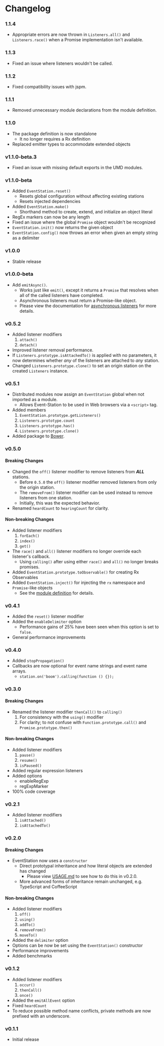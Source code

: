 # Changelog

### 1.1.4

* Appropriate errors are now thrown in `Listeners.all()` and `Listeners.race()` when a Promise implementation isn't available.

### 1.1.3

* Fixed an issue where listeners wouldn't be called.

### 1.1.2

* Fixed compatibility issues with jspm.

### 1.1.1

* Removed unnecessary module declarations from the module definition.

### 1.1.0

* The package definition is now standalone
  - It no longer requires a Rx definition
* Replaced emitter types to accommodate extended objects

### v1.1.0-beta.3

* Fixed an issue with missing default exports in the UMD modules.

### v1.1.0-beta

* Added `EventStation.reset()`
    - Resets global configuration without affecting existing stations
    - Resets injected dependencies
* Added `EventStation.make()`
    - Shorthand method to create, extend, and initialize an object literal
* RegEx markers can now be any length
* Fixed an issue where the global `Promise` object wouldn't be recognized
* `EventStation.init()` now returns the given object
* `EventStation.config()` now throws an error when given an empty string as a delimiter

### v1.0.0

* Stable release

### v1.0.0-beta

* Add `emitAsync()`.
    * Works just like `emit()`, except it returns a `Promise` that resolves when all of the called listeners have completed.
    * Asynchronous listeners must return a Promise-like object.
    * Please view the documentation for [asynchronous listeners](./docs/Usage.md#asynchronous-listeners) for more details.

### v0.5.2

* Added listener modifiers
    1. `attach()`
    2. `detach()`
* Improved listener removal performance.
* If `Listeners.prototype.isAttachedTo()` is applied with no parameters, it now determines whether *any* of the listeners are attached to *any* station.
* Changed `Listeners.prototype.clone()` to set an origin station on the created `Listeners` instance.

### v0.5.1

* Distributed modules now assign an `EventStation` global when not imported as a module.
    * Allows Event-Station to be used in Web browsers via a `<script>` tag.
* Added members
    1. `EventStation.prototype.getListeners()`
    3. `Listeners.prototype.count`
    2. `Listeners.prototype.has()`
    4. `Listeners.prototype.clone()`
* Added package to [Bower](http://bower.io).

### v0.5.0

#### Breaking Changes

* Changed the `off()` listener modifier to remove listeners from ***ALL*** stations.
    * Before `0.5.0` the `off()` listener modifier removed listeners from only the origin station.
    * The `removeFrom()` listener modifier can be used instead to remove listeners from one station.
    * Initially, this was the expected behavior.
* Renamed `heardCount` to `hearingCount` for clarity.

#### Non-breaking Changes

* Added listener modifiers
    1. `forEach()`
    2. `index()`
    3. `get()`
* The `race()` and `all()` listener modifiers no longer override each listener's callback.
    * Using `calling()` after using either `race()` and `all()` no longer breaks promises.
* Added `EventStation.prototype.toObservable()` for creating Rx Observables
* Added `EventStation.inject()` for injecting the `rx` namespace and `Promise`-like objects
    * See the [module definition](https://github.com/morrisallison/event-station/blob/master/dist/event-station.d.ts) for details.

### v0.4.1

* Added the `reset()` listener modifier
* Added the `enableDelimiter` option
    * Performance gains of 25% have been seen when this option is set to `false`.
* General performance improvements

### v0.4.0

* Added `stopPropagation()`
* Callbacks are now optional for event name strings and event name arrays.
    * `station.on('boom').calling(function () {});`

### v0.3.0

#### Breaking Changes

* Renamed the listener modifier `thenCall()` to `calling()`
    1. For consistency with the `using()` modifier
    2. For clarity; to not confuse with `Function.prototype.call()` and `Promise.prototype.then()`

#### Non-breaking Changes

* Added listener modifiers
    1. `pause()`
    2. `resume()`
    3. `isPaused()`
* Added regular expression listeners
* Added options
    * enableRegExp
    * regExpMarker
* 100% code coverage

### v0.2.1

* Added listener modifiers
    1. `isAttached()`
    2. `isAttachedTo()`

### v0.2.0

#### Breaking Changes

* EventStation now uses a `constructor`
    * Direct prototypal inheritance and how literal objects are extended has changed
        * Please view [USAGE.md](./docs/Usage.md) to see how to do this in v0.2.0.
    * More advanced forms of inheritance remain unchanged, e.g. TypeScript and CoffeeScript

#### Non-breaking Changes

* Added listener modifiers
    1. `off()`
    2. `using()`
    3. `addTo()`
    4. `removeFrom()`
    5. `moveTo()`
* Added the `delimiter` option
* Options can be now be set using the `EventStation()` constructor
* Performance improvements
* Added benchmarks

### v0.1.2

* Added listener modifiers
    1. `occur()`
    2. `thenCall()`
    3. `once()`
* Added the `emitAllEvent` option
* Fixed `heardCount`
* To reduce possible method name conflicts, private methods are now prefixed with an underscore.

### v0.1.1

* Initial release
